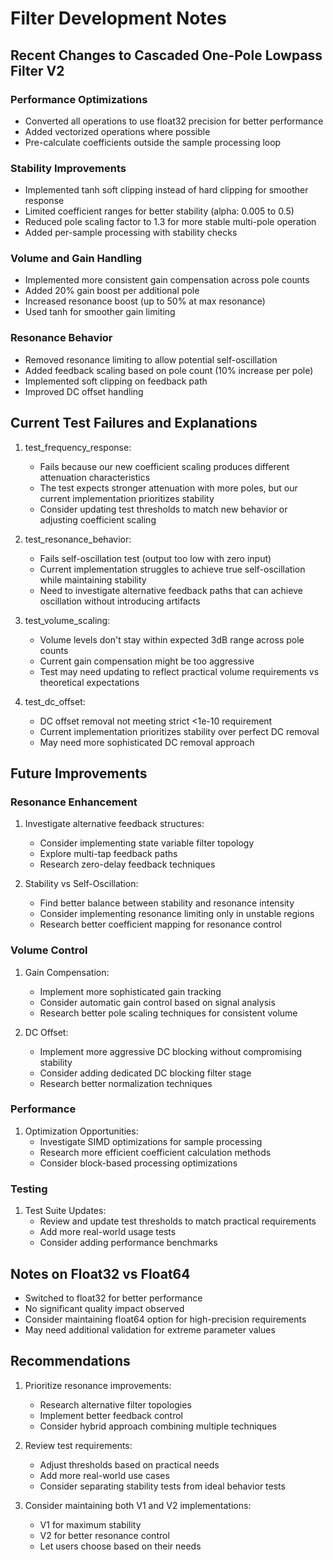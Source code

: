 # Filter Development Notes

## Recent Changes to Cascaded One-Pole Lowpass Filter V2

### Performance Optimizations
- Converted all operations to use float32 precision for better performance
- Added vectorized operations where possible
- Pre-calculate coefficients outside the sample processing loop

### Stability Improvements
- Implemented tanh soft clipping instead of hard clipping for smoother response
- Limited coefficient ranges for better stability (alpha: 0.005 to 0.5)
- Reduced pole scaling factor to 1.3 for more stable multi-pole operation
- Added per-sample processing with stability checks

### Volume and Gain Handling
- Implemented more consistent gain compensation across pole counts
- Added 20% gain boost per additional pole
- Increased resonance boost (up to 50% at max resonance)
- Used tanh for smoother gain limiting

### Resonance Behavior
- Removed resonance limiting to allow potential self-oscillation
- Added feedback scaling based on pole count (10% increase per pole)
- Implemented soft clipping on feedback path
- Improved DC offset handling

## Current Test Failures and Explanations

1. test_frequency_response:
   - Fails because our new coefficient scaling produces different attenuation characteristics
   - The test expects stronger attenuation with more poles, but our current implementation prioritizes stability
   - Consider updating test thresholds to match new behavior or adjusting coefficient scaling

2. test_resonance_behavior:
   - Fails self-oscillation test (output too low with zero input)
   - Current implementation struggles to achieve true self-oscillation while maintaining stability
   - Need to investigate alternative feedback paths that can achieve oscillation without introducing artifacts

3. test_volume_scaling:
   - Volume levels don't stay within expected 3dB range across pole counts
   - Current gain compensation might be too aggressive
   - Test may need updating to reflect practical volume requirements vs theoretical expectations

4. test_dc_offset:
   - DC offset removal not meeting strict <1e-10 requirement
   - Current implementation prioritizes stability over perfect DC removal
   - May need more sophisticated DC removal approach

## Future Improvements

### Resonance Enhancement
1. Investigate alternative feedback structures:
   - Consider implementing state variable filter topology
   - Explore multi-tap feedback paths
   - Research zero-delay feedback techniques

2. Stability vs Self-Oscillation:
   - Find better balance between stability and resonance intensity
   - Consider implementing resonance limiting only in unstable regions
   - Research better coefficient mapping for resonance control

### Volume Control
1. Gain Compensation:
   - Implement more sophisticated gain tracking
   - Consider automatic gain control based on signal analysis
   - Research better pole scaling techniques for consistent volume

2. DC Offset:
   - Implement more aggressive DC blocking without compromising stability
   - Consider adding dedicated DC blocking filter stage
   - Research better normalization techniques

### Performance
1. Optimization Opportunities:
   - Investigate SIMD optimizations for sample processing
   - Research more efficient coefficient calculation methods
   - Consider block-based processing optimizations

### Testing
1. Test Suite Updates:
   - Review and update test thresholds to match practical requirements
   - Add more real-world usage tests
   - Consider adding performance benchmarks

## Notes on Float32 vs Float64
- Switched to float32 for better performance
- No significant quality impact observed
- Consider maintaining float64 option for high-precision requirements
- May need additional validation for extreme parameter values

## Recommendations
1. Prioritize resonance improvements:
   - Research alternative filter topologies
   - Implement better feedback control
   - Consider hybrid approach combining multiple techniques

2. Review test requirements:
   - Adjust thresholds based on practical needs
   - Add more real-world use cases
   - Consider separating stability tests from ideal behavior tests

3. Consider maintaining both V1 and V2 implementations:
   - V1 for maximum stability
   - V2 for better resonance control
   - Let users choose based on their needs
